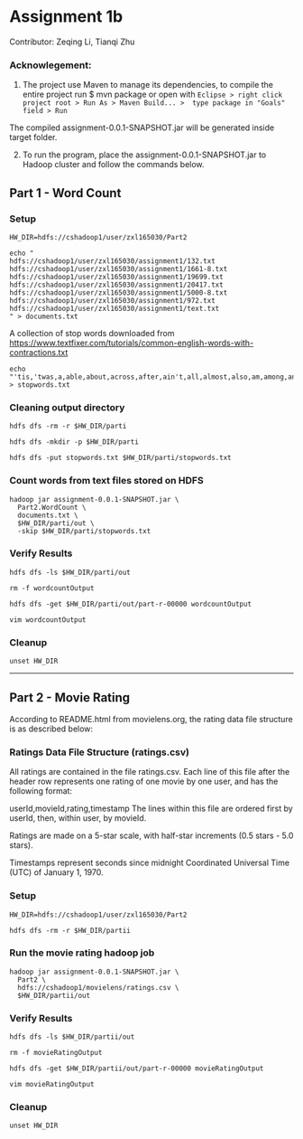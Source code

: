 # Assignment 1b

Contributor: Zeqing Li, Tianqi Zhu

### Acknowlegement:

1. The project use Maven to manage its dependencies, to compile the entire project run 
$ mvn package or open with `Eclipse > right click project root > Run As > Maven Build... > 
type package in "Goals" field > Run`

The compiled assignment-0.0.1-SNAPSHOT.jar will be generated inside target folder.

2. To run the program, place the assignment-0.0.1-SNAPSHOT.jar to Hadoop cluster and 
follow the commands below.

## Part 1 - Word Count

### Setup
```
HW_DIR=hdfs://cshadoop1/user/zxl165030/Part2 

echo "
hdfs://cshadoop1/user/zxl165030/assignment1/132.txt
hdfs://cshadoop1/user/zxl165030/assignment1/1661-8.txt
hdfs://cshadoop1/user/zxl165030/assignment1/19699.txt
hdfs://cshadoop1/user/zxl165030/assignment1/20417.txt
hdfs://cshadoop1/user/zxl165030/assignment1/5000-8.txt
hdfs://cshadoop1/user/zxl165030/assignment1/972.txt
hdfs://cshadoop1/user/zxl165030/assignment1/text.txt
" > documents.txt
```
A collection of stop words downloaded from https://www.textfixer.com/tutorials/common-english-words-with-contractions.txt

```
echo "'tis,'twas,a,able,about,across,after,ain't,all,almost,also,am,among,an,and,any,are,aren't,as,at,be,because,been,but,by,can,can't,cannot,could,could've,couldn't,dear,did,didn't,do,does,doesn't,don't,either,else,ever,every,for,from,get,got,had,has,hasn't,have,he,he'd,he'll,he's,her,hers,him,his,how,how'd,how'll,how's,however,i,i'd,i'll,i'm,i've,if,in,into,is,isn't,it,it's,its,just,least,let,like,likely,may,me,might,might've,mightn't,most,must,must've,mustn't,my,neither,no,nor,not,of,off,often,on,only,or,other,our,own,rather,said,say,says,shan't,she,she'd,she'll,she's,should,should've,shouldn't,since,so,some,than,that,that'll,that's,the,their,them,then,there,there's,these,they,they'd,they'll,they're,they've,this,tis,to,too,twas,us,wants,was,wasn't,we,we'd,we'll,we're,were,weren't,what,what'd,what's,when,when,when'd,when'll,when's,where,where'd,where'll,where's,which,while,who,who'd,who'll,who's,whom,why,why'd,why'll,why's,will,with,won't,would,would've,wouldn't,yet,you,you'd,you'll,you're,you've,your" > stopwords.txt
```

### Cleaning output directory
```
hdfs dfs -rm -r $HW_DIR/parti
```
```
hdfs dfs -mkdir -p $HW_DIR/parti
```
```
hdfs dfs -put stopwords.txt $HW_DIR/parti/stopwords.txt
```
### Count words from text files stored on HDFS
```
hadoop jar assignment-0.0.1-SNAPSHOT.jar \
  Part2.WordCount \
  documents.txt \
  $HW_DIR/parti/out \
  -skip $HW_DIR/parti/stopwords.txt
```
### Verify Results
```
hdfs dfs -ls $HW_DIR/parti/out
```
```
rm -f wordcountOutput
```
```
hdfs dfs -get $HW_DIR/parti/out/part-r-00000 wordcountOutput
```
```
vim wordcountOutput
```

### Cleanup
```
unset HW_DIR
```

--------------------------------------------------------
## Part 2 - Movie Rating 

According to README.html from movielens.org, the rating data file structure is as described below:

### Ratings Data File Structure (ratings.csv)
All ratings are contained in the file ratings.csv. Each line of this file after the header row represents one rating of one movie by one user, and has the following format:

userId,movieId,rating,timestamp
The lines within this file are ordered first by userId, then, within user, by movieId.

Ratings are made on a 5-star scale, with half-star increments (0.5 stars - 5.0 stars).

Timestamps represent seconds since midnight Coordinated Universal Time (UTC) of January 1, 1970.

### Setup
```
HW_DIR=hdfs://cshadoop1/user/zxl165030/Part2 
```
```
hdfs dfs -rm -r $HW_DIR/partii
```

### Run the movie rating hadoop job
```
hadoop jar assignment-0.0.1-SNAPSHOT.jar \
  Part2 \
  hdfs://cshadoop1/movielens/ratings.csv \
  $HW_DIR/partii/out
```
### Verify Results
```
hdfs dfs -ls $HW_DIR/partii/out
```
```
rm -f movieRatingOutput
```
```
hdfs dfs -get $HW_DIR/partii/out/part-r-00000 movieRatingOutput
```
```
vim movieRatingOutput
```

### Cleanup
```
unset HW_DIR
```
